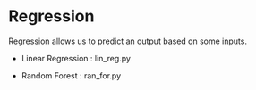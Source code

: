 # Regression

Regression allows us to predict an output based on some inputs.

- Linear Regression : lin_reg.py 

- Random Forest : ran_for.py
